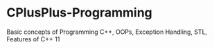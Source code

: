 # CPlusPlus-Programming
Basic concepts of Programming C++, OOPs, Exception Handling, STL, Features of C++ 11
